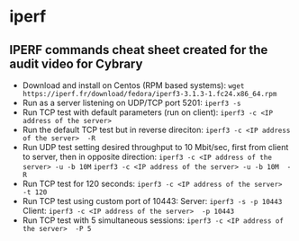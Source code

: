 # iperf
## IPERF commands cheat sheet created for the audit video for Cybrary
- Download and install on Centos (RPM based systems):
`wget https://iperf.fr/download/fedora/iperf3-3.1.3-1.fc24.x86_64.rpm`
- Run as a server listening on UDP/TCP port 5201:
`iperf3 -s`
- Run TCP test with default parameters (run on client):
`iperf3 -c <IP address of the server>`
- Run the default TCP test but in reverse direciton:
`iperf3 -c <IP address of the server>  -R`
- Run UDP test setting desired throughput to 10 Mbit/sec, first from client to server, then in opposite direction:
`iperf3 -c <IP address of the server> -u -b 10M`
`iperf3 -c <IP address of the server> -u -b 10M  -R `
- Run TCP test for 120 seconds:
`iperf3 -c <IP address of the server>  -t 120`
- Run TCP test using custom port of 10443:
Server: `iperf3 -s -p 10443`
Client: `iperf3 -c <IP address of the server>  -p 10443`
- Run TCP test with 5 simultaneous sessions:
`iperf3 -c <IP address of the server>  -P 5`


